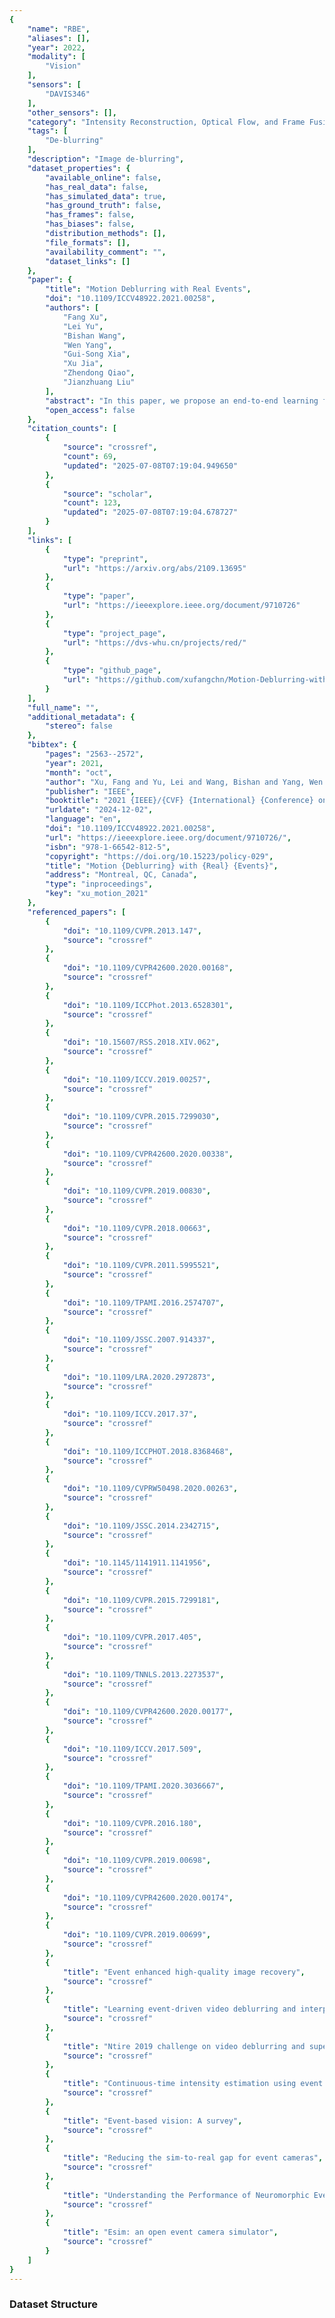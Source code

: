```yaml
---
{
    "name": "RBE",
    "aliases": [],
    "year": 2022,
    "modality": [
        "Vision"
    ],
    "sensors": [
        "DAVIS346"
    ],
    "other_sensors": [],
    "category": "Intensity Reconstruction, Optical Flow, and Frame Fusion",
    "tags": [
        "De-blurring"
    ],
    "description": "Image de-blurring",
    "dataset_properties": {
        "available_online": false,
        "has_real_data": false,
        "has_simulated_data": true,
        "has_ground_truth": false,
        "has_frames": false,
        "has_biases": false,
        "distribution_methods": [],
        "file_formats": [],
        "availability_comment": "",
        "dataset_links": []
    },
    "paper": {
        "title": "Motion Deblurring with Real Events",
        "doi": "10.1109/ICCV48922.2021.00258",
        "authors": [
            "Fang Xu",
            "Lei Yu",
            "Bishan Wang",
            "Wen Yang",
            "Gui-Song Xia",
            "Xu Jia",
            "Zhendong Qiao",
            "Jianzhuang Liu"
        ],
        "abstract": "In this paper, we propose an end-to-end learning framework for event-based motion deblurring in a self-supervised manner, where real-world events are exploited to alleviate the performance degradation caused by data inconsistency. To achieve this end, optical flows are predicted from events, with which the blurry consistency and photometric consistency are exploited to enable self-supervision on the deblurring network with real-world data. Furthermore, a piece-wise linear motion model is proposed to take into account motion non-linearities and thus leads to an accurate model for the physical formation of motion blurs in the real-world scenario. Extensive evaluation on both synthetic and real motion blur datasets demonstrates that the proposed algorithm bridges the gap between simulated and real-world motion blurs and shows remarkable performance for event-based motion deblurring in real-world scenarios.",
        "open_access": false
    },
    "citation_counts": [
        {
            "source": "crossref",
            "count": 69,
            "updated": "2025-07-08T07:19:04.949650"
        },
        {
            "source": "scholar",
            "count": 123,
            "updated": "2025-07-08T07:19:04.678727"
        }
    ],
    "links": [
        {
            "type": "preprint",
            "url": "https://arxiv.org/abs/2109.13695"
        },
        {
            "type": "paper",
            "url": "https://ieeexplore.ieee.org/document/9710726"
        },
        {
            "type": "project_page",
            "url": "https://dvs-whu.cn/projects/red/"
        },
        {
            "type": "github_page",
            "url": "https://github.com/xufangchn/Motion-Deblurring-with-Real-Events"
        }
    ],
    "full_name": "",
    "additional_metadata": {
        "stereo": false
    },
    "bibtex": {
        "pages": "2563--2572",
        "year": 2021,
        "month": "oct",
        "author": "Xu, Fang and Yu, Lei and Wang, Bishan and Yang, Wen and Xia, Gui-Song and Jia, Xu and Qiao, Zhendong and Liu, Jianzhuang",
        "publisher": "IEEE",
        "booktitle": "2021 {IEEE}/{CVF} {International} {Conference} on {Computer} {Vision} ({ICCV})",
        "urldate": "2024-12-02",
        "language": "en",
        "doi": "10.1109/ICCV48922.2021.00258",
        "url": "https://ieeexplore.ieee.org/document/9710726/",
        "isbn": "978-1-66542-812-5",
        "copyright": "https://doi.org/10.15223/policy-029",
        "title": "Motion {Deblurring} with {Real} {Events}",
        "address": "Montreal, QC, Canada",
        "type": "inproceedings",
        "key": "xu_motion_2021"
    },
    "referenced_papers": [
        {
            "doi": "10.1109/CVPR.2013.147",
            "source": "crossref"
        },
        {
            "doi": "10.1109/CVPR42600.2020.00168",
            "source": "crossref"
        },
        {
            "doi": "10.1109/ICCPhot.2013.6528301",
            "source": "crossref"
        },
        {
            "doi": "10.15607/RSS.2018.XIV.062",
            "source": "crossref"
        },
        {
            "doi": "10.1109/ICCV.2019.00257",
            "source": "crossref"
        },
        {
            "doi": "10.1109/CVPR.2015.7299030",
            "source": "crossref"
        },
        {
            "doi": "10.1109/CVPR42600.2020.00338",
            "source": "crossref"
        },
        {
            "doi": "10.1109/CVPR.2019.00830",
            "source": "crossref"
        },
        {
            "doi": "10.1109/CVPR.2018.00663",
            "source": "crossref"
        },
        {
            "doi": "10.1109/CVPR.2011.5995521",
            "source": "crossref"
        },
        {
            "doi": "10.1109/TPAMI.2016.2574707",
            "source": "crossref"
        },
        {
            "doi": "10.1109/JSSC.2007.914337",
            "source": "crossref"
        },
        {
            "doi": "10.1109/LRA.2020.2972873",
            "source": "crossref"
        },
        {
            "doi": "10.1109/ICCV.2017.37",
            "source": "crossref"
        },
        {
            "doi": "10.1109/ICCPHOT.2018.8368468",
            "source": "crossref"
        },
        {
            "doi": "10.1109/CVPRW50498.2020.00263",
            "source": "crossref"
        },
        {
            "doi": "10.1109/JSSC.2014.2342715",
            "source": "crossref"
        },
        {
            "doi": "10.1145/1141911.1141956",
            "source": "crossref"
        },
        {
            "doi": "10.1109/CVPR.2015.7299181",
            "source": "crossref"
        },
        {
            "doi": "10.1109/CVPR.2017.405",
            "source": "crossref"
        },
        {
            "doi": "10.1109/TNNLS.2013.2273537",
            "source": "crossref"
        },
        {
            "doi": "10.1109/CVPR42600.2020.00177",
            "source": "crossref"
        },
        {
            "doi": "10.1109/ICCV.2017.509",
            "source": "crossref"
        },
        {
            "doi": "10.1109/TPAMI.2020.3036667",
            "source": "crossref"
        },
        {
            "doi": "10.1109/CVPR.2016.180",
            "source": "crossref"
        },
        {
            "doi": "10.1109/CVPR.2019.00698",
            "source": "crossref"
        },
        {
            "doi": "10.1109/CVPR42600.2020.00174",
            "source": "crossref"
        },
        {
            "doi": "10.1109/CVPR.2019.00699",
            "source": "crossref"
        },
        {
            "title": "Event enhanced high-quality image recovery",
            "source": "crossref"
        },
        {
            "title": "Learning event-driven video deblurring and interpolation",
            "source": "crossref"
        },
        {
            "title": "Ntire 2019 challenge on video deblurring and superresolution: Dataset and study",
            "source": "crossref"
        },
        {
            "title": "Continuous-time intensity estimation using event cameras",
            "source": "crossref"
        },
        {
            "title": "Event-based vision: A survey",
            "source": "crossref"
        },
        {
            "title": "Reducing the sim-to-real gap for event cameras",
            "source": "crossref"
        },
        {
            "title": "Understanding the Performance of Neuromorphic Event-Based Vision Sensors",
            "source": "crossref"
        },
        {
            "title": "Esim: an open event camera simulator",
            "source": "crossref"
        }
    ]
}
---
```


### Dataset Structure
